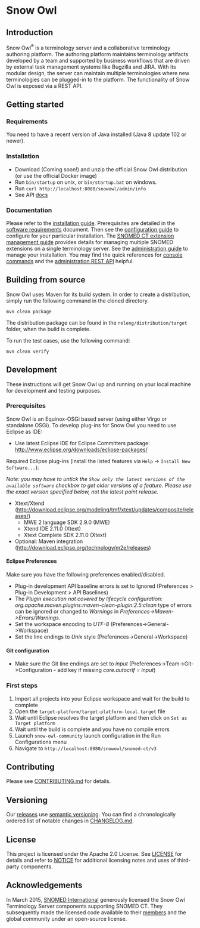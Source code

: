# Snow Owl

## Introduction
Snow Owl<sup>®</sup> is a terminology server and a collaborative terminology authoring platform.  The authoring platform maintains terminology artifacts developed by a team and supported by business workflows that are driven by external task management systems like Bugzilla and JIRA.  With its modular design, the server can maintain multiple terminologies where new terminologies can be plugged-in to the platform.  The functionality of Snow Owl is exposed via a REST API.

## Getting started

### Requirements

You need to have a recent version of Java installed (Java 8 update 102 or newer).

### Installation

* Download (Coming soon!) and unzip the official Snow Owl distribution (or use the official Docker image)
* Run `bin/startup` on unix, or `bin/startup.bat` on windows.
* Run `curl http://localhost:8080/snowowl/admin/info`
* See API [docs](http://localhost:8080/snowowl/snomed-ct/v3)

### Documentation

Please refer to the [installation guide](documentation/src/main/asciidoc/installation_guide.adoc). 
Prerequisites are detailed in the [software requirements](documentation/src/main/asciidoc/software_requirements.adoc) document. 
Then see the [configuration guide](documentation/src/main/asciidoc/configuration_guide.adoc) to configure for your particular installation.
The [SNOMED CT extension management guide](documentation/src/main/asciidoc/snomed_extension_management.adoc) provides details for managing multiple SNOMED extensions on a single terminology server.
See the [administration guide](documentation/src/main/asciidoc/administration_guide.adoc) to manage your installation. 
You may find the quick references for [console commands](documentation/src/main/asciidoc/administrative_console_reference.adoc) and the [administration REST API](documentation/src/main/asciidoc/administrative_rest_reference.adoc) helpful.

## Building from source

Snow Owl uses Maven for its build system. In order to create a distribution, simply run the following command in the cloned directory. 

    mvn clean package

The distribution package can be found in the `releng/distribution/target` folder, when the build is complete.

To run the test cases, use the following command:

    mvn clean verify

## Development

These instructions will get Snow Owl up and running on your local machine for development and testing purposes.

### Prerequisites

Snow Owl is an Equinox-OSGi based server (using either Virgo or standalone OSGi). To develop plug-ins for Snow Owl you need to use Eclipse as IDE: 
* Use latest Eclipse IDE for Eclipse Committers package: http://www.eclipse.org/downloads/eclipse-packages/

Required Eclipse plug-ins (install the listed features via `Help` -> `Install New Software...`):

*Note: you may have to untick the `Show only the latest versions of the available software` checkbox to get older versions of a feature. Please use the exact version specified below, not the latest point release.*

* Xtext/Xtend (http://download.eclipse.org/modeling/tmf/xtext/updates/composite/releases/)
  * MWE 2 language SDK 2.9.0 (MWE)
  * Xtend IDE 2.11.0 (Xtext)
  * Xtext Complete SDK 2.11.0 (Xtext)
* Optional: Maven integration (http://download.eclipse.org/technology/m2e/releases) 
 
#### Eclipse Preferences

Make sure you have the following preferences enabled/disabled.
* Plug-in development API baseline errors is set to Ignored (Preferences > Plug-in Development > API Baselines)
* The *Plugin execution not covered by lifecycle configuration: org.apache.maven.plugins:maven-clean-plugin:2.5:clean* type of errors can be ignored or changed to *Warnings* in *Preferences->Maven->Errors/Warnings*.
* Set the workspace encoding to *UTF-8* (Preferences->General->Workspace)
* Set the line endings to *Unix* style (Preferences->General->Workspace)

#### Git configuration

* Make sure the Git line endings are set to *input* (Preferences->Team->Git->Configuration - add key if missing *core.autocrlf = input*)

### First steps

1. Import all projects into your Eclipse workspace and wait for the build to complete
2. Open the `target-platform/target-platform-local.target` file
3. Wait until Eclipse resolves the target platform and then click on `Set as Target platform`
4. Wait until the build is complete and you have no compile errors
5. Launch `snow-owl-community` launch configuration in the Run Configurations menu
6. Navigate to `http://localhost:8080/snowowl/snomed-ct/v3`

## Contributing

Please see [CONTRIBUTING.md](CONTRIBUTING.md) for details.

## Versioning

Our [releases](https://github.com/b2ihealthcare/snow-owl/releases) use [semantic versioning](http://semver.org). You can find a chronologically ordered list of notable changes in [CHANGELOG.md](CHANGELOG.md).

## License

This project is licensed under the Apache 2.0 License. See [LICENSE](LICENSE) for details and refer to [NOTICE](NOTICE) for additional licensing notes and uses of third-party components.

## Acknowledgements

In March 2015, [SNOMED International](http://snomed.org) generously licensed the Snow Owl Terminology Server components supporting SNOMED CT. They subsequently made the licensed code available to their [members](http://www.snomed.org/members) and the global community under an open-source license.
